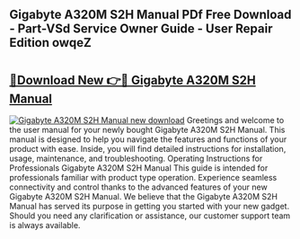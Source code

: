 ## Gigabyte A320M S2H Manual PDf Free Download - Part-VSd Service Owner Guide - User Repair Edition owqeZ

# <h2><a href="http://cf14335.oget.top/?id=Gigabyte+A320M+S2H+Manual">🔗Download New 👉🔴 Gigabyte A320M S2H Manual</a></h2>

[![Gigabyte A320M S2H Manual new download](https://i.imgur.com/5g1atiW.png)](http://cf14335.oget.top/?id=Gigabyte+A320M+S2H+Manual)
Greetings and welcome to the user manual for your newly bought Gigabyte A320M S2H Manual. This manual is designed to help you navigate the features and functions of your product with ease. Inside, you will find detailed instructions for installation, usage, maintenance, and troubleshooting. Operating Instructions for Professionals Gigabyte A320M S2H Manual This guide is intended for professionals familiar with product type operation. Experience seamless connectivity and control thanks to the advanced features of your new Gigabyte A320M S2H Manual. We believe that the Gigabyte A320M S2H Manual has served its purpose in getting you started with your new gadget. Should you need any clarification or assistance, our customer support team is always available.
